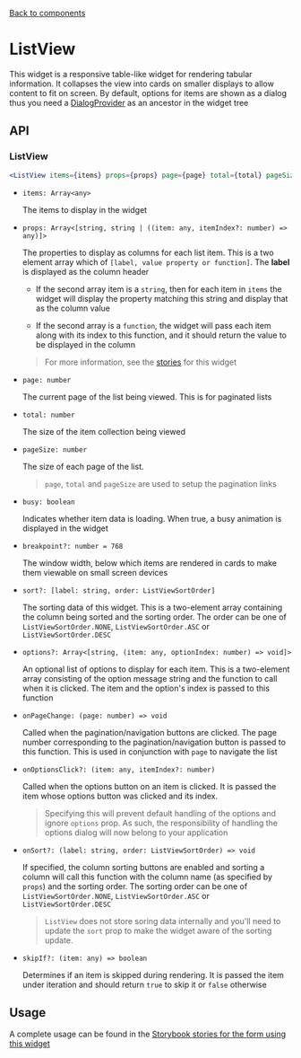 [Back to components](../README.md)

# ListView

This widget is a responsive table-like widget for rendering tabular information. It collapses the
view into cards on smaller displays to allow content to fit on screen. By default, options for
items are shown as a dialog thus you need a [DialogProvider](dialog-provider.md) as an ancestor in
the widget tree

## API

### ListView

```jsx
<ListView items={items} props={props} page={page} total={total} pageSize={pageSize} sort={sort} busy={busy} options={options} breakpoint={breakpoint} onPageChange={onPageChange} onOptionsClick={onOptionsClick} onSort={onSort} skipIf={skipIf} />
```

-   `items: Array<any>`

    The items to display in the widget

-   `props: Array<[string, string | ((item: any, itemIndex?: number) => any)]>`

    The properties to display as columns for each list item. This is a two element array which
    of `[label, value property or function]`. The **label** is displayed as the column header

    -   If the second array item is a `string`, then for each item in `items` the widget will
        display the property matching this string and display that as the column value

    -   If the second array is a `function`, the widget will pass each item along with its index
        to this function, and it should return the value to be displayed in the column

    > For more information, see the [stories](../src/list/list-view/index.stories.tsx) for this
    > widget

-   `page: number`

    The current page of the list being viewed. This is for paginated lists

-   `total: number`

    The size of the item collection being viewed

-   `pageSize: number`

    The size of each page of the list.

    > `page`, `total` and `pageSize` are used to setup the pagination links

-   `busy: boolean`

    Indicates whether item data is loading. When true, a busy animation is displayed in the widget

-   `breakpoint?: number = 768`

    The window width, below which items are rendered in cards to make them viewable on small screen
    devices

-   `sort?: [label: string, order: ListViewSortOrder]`

    The sorting data of this widget. This is a two-element array containing the column being sorted
    and the sorting order. The order can be one of `ListViewSortOrder.NONE`,
    `ListViewSortOrder.ASC` or `ListViewSortOrder.DESC`

-   `options?: Array<[string, (item: any, optionIndex: number) => void]>`

    An optional list of options to display for each item. This is a two-element array consisting
    of the option message string and the function to call when it is clicked. The item and the
    option's index is passed to this function

-   `onPageChange: (page: number) => void`

    Called when the pagination/navigation buttons are clicked. The page number corresponding to the
    pagination/navigation button is passed to this function. This is used in conjunction with
    `page` to navigate the list

-   `onOptionsClick?: (item: any, itemIndex?: number)`

    Called when the options button on an item is clicked. It is passed the item whose options
    button was clicked and its index.

    > Specifying this will prevent default handling of the options and ignore `options` prop.
    > As such, the responsibility of handling the options dialog will now belong to your
    > application

-   `onSort?: (label: string, order: ListViewSortOrder) => void`

    If specified, the column sorting buttons are enabled and sorting a column will call this
    function with the column name (as specified by `props`) and the sorting order. The sorting
    order can be one of `ListViewSortOrder.NONE`, `ListViewSortOrder.ASC` or
    `ListViewSortOrder.DESC`

    > `ListView` does not store soring data internally and you'll need to update the `sort` prop
    > to make the widget aware of the sorting update.

-   `skipIf?: (item: any) => boolean`

    Determines if an item is skipped during rendering. It is passed the item under iteration and
    should return `true` to skip it or `false` otherwise 

## Usage

A complete usage can be found in the [Storybook stories for the form using this widget](../src/list/list-view/index.stories.tsx)